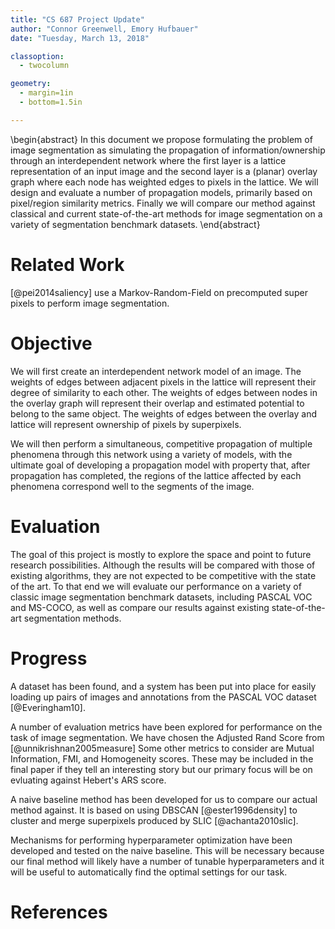 ```yaml
---
title: "CS 687 Project Update"
author: "Connor Greenwell, Emory Hufbauer"
date: "Tuesday, March 13, 2018"

classoption:
  - twocolumn

geometry:
  - margin=1in
  - bottom=1.5in

---
```


\begin{abstract}
In this document we propose formulating the problem of image segmentation as simulating the propagation of
information/ownership through an interdependent network where the first layer is a lattice representation of an input image
and the second layer is a (planar) overlay graph where each node has weighted edges to pixels in the lattice. We will design
and evaluate a number of propagation models, primarily based on pixel/region similarity metrics. Finally we will compare our
method against classical and current state-of-the-art methods for image segmentation on a variety of segmentation benchmark
datasets. 
\end{abstract}

# Related Work

[@pei2014saliency] use a Markov-Random-Field on precomputed super pixels to perform image segmentation.

# Objective

We will first create an interdependent network model of an image. The weights of edges between adjacent pixels in the lattice
will represent their degree of similarity to each other. The weights of edges between nodes in the overlay graph will
represent their overlap and estimated potential to belong to the same object. The weights of edges between the overlay and
lattice will represent ownership of pixels by superpixels.

We will then perform a simultaneous, competitive propagation of multiple phenomena through this network using a variety of
models, with the ultimate goal of developing a propagation model with property that, after propagation has completed, the
regions of the lattice affected by each phenomena correspond well to the segments of the image.

# Evaluation

The goal of this project is mostly to explore the space and point to future research possibilities. Although the results will
be compared with those of existing algorithms, they are not expected to be competitive with the state of the art. To that end
we will evaluate our performance on a variety of classic image segmentation benchmark datasets, including PASCAL VOC and
MS-COCO, as well as compare our results against existing state-of-the-art segmentation methods. 

# Progress

A dataset has been found, and a system has been put into place for easily loading up pairs of images and annotations from the
PASCAL VOC dataset [@Everingham10]. 

A number of evaluation metrics have been explored for performance on the task of image segmentation. We have chosen the
Adjusted Rand Score from [@unnikrishnan2005measure]  Some other metrics to consider are Mutual Information, FMI, and
Homogeneity scores. These may be included in the final paper if they tell an interesting story but our primary focus will be
on evluating against Hebert's ARS score.

A naive baseline method has been developed for us to compare our actual method against. It is based on using DBSCAN
[@ester1996density] to cluster and merge superpixels produced by SLIC [@achanta2010slic].

Mechanisms for performing hyperparameter optimization have been developed and tested on the naive baseline. This will be
necessary because our final method will likely have a number of tunable hyperparameters and it will be useful to automatically
find the optimal settings for our task.

# References
